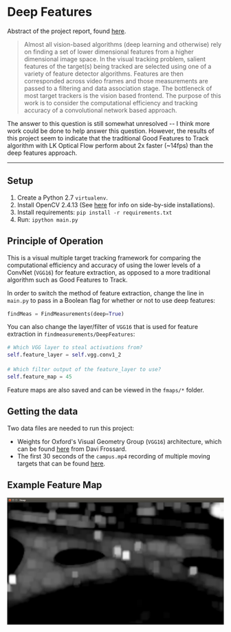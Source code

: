 Deep Features
=============

Abstract of the project report, found [here](report/report.pdf).

> Almost all vision-based algorithms (deep learning and otherwise) rely on finding a set of lower dimensional features from a higher dimensional image space. In the visual tracking problem, salient features of the target(s) being tracked are selected using one of a variety of feature detector algorithms. Features are then corresponded across video frames and those measurements are passed to a filtering and data association stage. The bottleneck of most target trackers is the vision based frontend. The purpose of this work is to consider the computational efficiency and tracking accuracy of a convolutional network based approach.

The answer to this question is still somewhat unresolved -- I think more work could be done to help answer this question. However, the results of this project seem to indicate that the traditional Good Features to Track algorithm with LK Optical Flow perform about 2x faster (~14fps) than the deep features approach.

-------------------

## Setup ##

1. Create a Python 2.7 `virtualenv`.
1. Install OpenCV 2.4.13 (See [here](https://github.com/plusk01/tests/tree/master/opencv_multiple_versions) for info on side-by-side installations).
1. Install requirements: `pip install -r requirements.txt`
1. Run: `ipython main.py`

## Principle of Operation ##

This is a visual multiple target tracking framework for comparing the computational efficiency and accuracy of using the lower levels of a ConvNet (`VGG16`) for feature extraction, as opposed to a more traditional algorithm such as Good Features to Track.

In order to switch the method of feature extraction, change the line in `main.py` to pass in a Boolean flag for whether or not to use deep features:

```python
findMeas = FindMeasurements(deep=True)
```

You can also change the layer/filter of `VGG16` that is used for feature extraction in `findmeasurements/DeepFeatures`:

```python
# Which VGG layer to steal activations from?
self.feature_layer = self.vgg.conv1_2

# Which filter output of the feature_layer to use?
self.feature_map = 45
```

Feature maps are also saved and can be viewed in the `fmaps/*` folder.

## Getting the data ##

Two data files are needed to run this project:

- Weights for Oxford's Visual Geometry Group (`VGG16`) architecture, which can be found [here](https://www.cs.toronto.edu/~frossard/post/vgg16/) from Davi Frossard.
- The first 30 seconds of the `campus.mp4` recording of multiple moving targets that can be found [here](https://github.com/plusk01/deep-features/wiki/campus.mp4).

## Example Feature Map ##

![feature map](report/figures/fmap.png)
